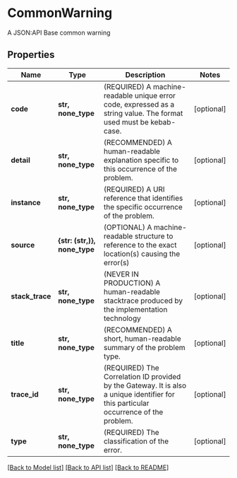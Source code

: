 # CommonWarning

A JSON:API Base common warning

## Properties
Name | Type | Description | Notes
------------ | ------------- | ------------- | -------------
**code** | **str, none_type** | (REQUIRED) A machine-readable unique error code, expressed as a string value. The format used must be kebab-case. | [optional] 
**detail** | **str, none_type** | (RECOMMENDED) A human-readable explanation specific to this occurrence of the problem. | [optional] 
**instance** | **str, none_type** | (REQUIRED) A URI reference that identifies the specific occurrence of the problem. | [optional] 
**source** | **{str: (str,)}, none_type** | (OPTIONAL) A machine-readable structure to reference to the exact location(s) causing the error(s) | [optional] 
**stack_trace** | **str, none_type** | (NEVER IN PRODUCTION) A human-readable stacktrace produced by the implementation technology | [optional] 
**title** | **str, none_type** | (RECOMMENDED) A short, human-readable summary of the problem type. | [optional] 
**trace_id** | **str, none_type** | (REQUIRED) The Correlation ID provided by the Gateway. It is also a unique identifier for this particular occurrence of the problem. | [optional] 
**type** | **str, none_type** | (REQUIRED) The classification of the error. | [optional] 

[[Back to Model list]](../README.md#documentation-for-models) [[Back to API list]](../README.md#documentation-for-api-endpoints) [[Back to README]](../README.md)


